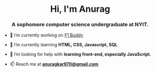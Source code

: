 <h1 align="center">Hi, I'm Anurag</h1>
<h3 align="center">A sophomore computer science undergraduate at NYIT.</h3>

- 🔭 I’m currently working on [F1 Buddy](https://github.com/F1-Buddy/f1buddy-python)

- 🌱 I’m currently learning **HTML, CSS, Javascript, SQL**

- 🤝 I’m looking for help with **learning front-end, especially JavaScript.**

- 📫 Reach me at **anuragkar970@gmail.com**
